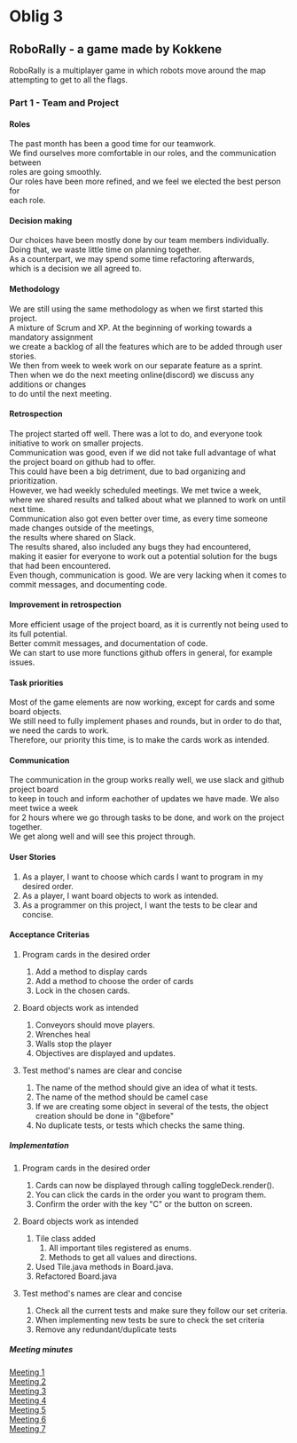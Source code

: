 # Oblig 3

## RoboRally - a game made by Kokkene
RoboRally is a multiplayer game in which robots move around the map attempting to get to all the flags. 

### Part 1 - Team and Project

#### Roles
The past month has been a good time for our teamwork.\
We find ourselves more comfortable in our roles, and the communication between\
roles are going smoothly.\
Our roles have been more refined, and we feel we elected the best person for\
each role.

#### Decision making 
Our choices have been mostly done by our team members individually.\
Doing that, we waste little time on planning together.\
As a counterpart, we may spend some time refactoring afterwards,\
which is a decision we all agreed to.

#### Methodology
We are still using the same methodology as when we first started this project.\
A mixture of Scrum and XP. At the beginning of working towards a mandatory assignment\
we create a backlog of all the features which are to be added through user stories.\
We then from week to week work on our separate feature as a sprint.\
Then when we do the next meeting online(discord) we discuss any additions or changes\
to do until the next meeting.

#### Retrospection
The project started off well. There was a lot to do, and everyone took initiative to work on smaller projects.\
Communication was good, even if we did not take full advantage of what the project board on github had to offer.\
This could have been a big detriment, due to bad organizing and prioritization.\
However, we had weekly scheduled meetings. We met twice a week,\
where we shared results and talked about what we planned to work on until next time.\
Communication also got even better over time, as every time someone made changes outside of the meetings,\
the results where shared on Slack.\
The results shared, also included any bugs they had encountered,\
making it easier for everyone to work out a potential solution for the bugs that had been encountered.\
Even though, communication is good. We are very lacking when it comes to commit messages, and documenting code.

#### Improvement in retrospection
More efficient usage of the project board, as it is currently not being used to its full potential.\
Better commit messages, and documentation of code.\
We can start to use more functions github offers in general, for example issues.

#### Task priorities
Most of the game elements are now working, except for cards and some board objects.\
We still need to fully implement phases and rounds, but in order to do that, we need the cards to work.\
Therefore, our priority this time, is to make the cards work as intended.

#### Communication
The communication in the group works really well, we use slack and github project board\
to keep in touch and inform eachother of updates we have made. We also meet twice a week\
for 2 hours where we go through tasks to be done, and work on the project together.\
We get along well and will see this project through.

#### User Stories

1.  As a player, I want to choose which cards I want to program in my desired order.
2.  As a player, I want board objects to work as intended.
3.  As a programmer on this project, I want the tests to be clear and concise.

#### Acceptance Criterias

1.  Program cards in the desired order
    1.  Add a method to display cards
    2.  Add a method to choose the order of cards
    3.  Lock in the chosen cards.    
    
2.  Board objects work as intended
    1.  Conveyors should move players.
    2.  Wrenches heal
    3.  Walls stop the player
    4.  Objectives are displayed and updates. 
        
3.  Test method's names are clear and concise
    1.  The name of the method should give an idea of what it tests.
    2.  The name of the method should be camel case
    3.  If we are creating some object in several of the tests, the object creation should be done in "@before"
    4.  No duplicate tests, or tests which checks the same thing.

##### Implementation

1.  Program cards in the desired order
    1.  Cards can now be displayed through calling toggleDeck.render().
    2.  You can click the cards in the order you want to program them.
    3.  Confirm the order with the key "C" or the button on screen.

2.  Board objects work as intended
    1.  Tile class added
        1.  All important tiles registered as enums.
        2.  Methods to get all values and directions.     
    2.  Used Tile.java methods in Board.java.
    3.  Refactored Board.java

3.  Test method's names are clear and concise
    1.  Check all the current tests and make sure they follow our set criteria.
    2.  When implementing new tests be sure to check the set criteria
    3.  Remove any redundant/duplicate tests
      
##### Meeting minutes
[Meeting 1](https://github.com/inf112-v20/Kokkene/blob/master/Deliverables/MinutesOblig3/Tuesday030320.md)  
[Meeting 2](https://github.com/inf112-v20/Kokkene/blob/master/Deliverables/MinutesOblig3/Tuesday100320.md)  
[Meeting 3](https://github.com/inf112-v20/Kokkene/blob/master/Deliverables/MinutesOblig3/Thursday120320.md)  
[Meeting 4](https://github.com/inf112-v20/Kokkene/blob/master/Deliverables/MinutesOblig3/Tuesday170320.md)  
[Meeting 5](https://github.com/inf112-v20/Kokkene/blob/master/Deliverables/MinutesOblig3/Thursday190320.md)  
[Meeting 6](https://github.com/inf112-v20/Kokkene/blob/master/Deliverables/MinutesOblig3/Tuesday240320.md)  
[Meeting 7](https://github.com/inf112-v20/Kokkene/blob/master/Deliverables/MinutesOblig3/Tuesday260320.md)
